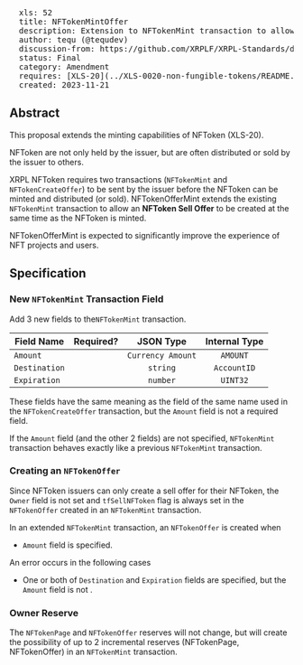 <pre>
  xls: 52
  title: NFTokenMintOffer
  description: Extension to NFTokenMint transaction to allow NFToken Sell Offer creation at the same time as minting
  author: tequ (@tequdev)
  discussion-from: https://github.com/XRPLF/XRPL-Standards/discussions/147
  status: Final
  category: Amendment
  requires: [XLS-20](../XLS-0020-non-fungible-tokens/README.md)
  created: 2023-11-21
</pre>

## Abstract

This proposal extends the minting capabilities of NFToken (XLS-20).

NFToken are not only held by the issuer, but are often distributed or sold by the issuer to others.

XRPL NFToken requires two transactions (`NFTokenMint` and `NFTokenCreateOffer`) to be sent by the issuer before the NFToken can be minted and distributed (or sold).
NFTokenOfferMint extends the existing `NFTokenMint` transaction to allow an **NFToken Sell Offer** to be created at the same time as the NFToken is minted.

NFTokenOfferMint is expected to significantly improve the experience of NFT projects and users.

## Specification

### New `NFTokenMint` Transaction Field

Add 3 new fields to the`NFTokenMint` transaction.

| Field Name    | Required? | JSON Type            | Internal Type |
|-------------- |:---------:|:-------------------: |:-------------:|
| `Amount`      |           | `Currency Amount`    | `AMOUNT`      |
| `Destination` |           | `string`             | `AccountID`   |
| `Expiration`  |           | `number`             | `UINT32`      |

These fields have the same meaning as the field of the same name used in the `NFTokenCreateOffer` transaction, but the `Amount` field is not a required field.

If the `Amount` field (and the other 2 fields) are not specified, `NFTokenMint` transaction behaves exactly like a previous `NFTokenMint` transaction.

### Creating an `NFTokenOffer`

Since NFToken issuers can only create a sell offer for their NFToken, the `Owner` field is not set and `tfSellNFToken` flag is always set in the `NFTokenOffer` created in an `NFTokenMint` transaction.

In an extended `NFTokenMint` transaction, an `NFTokenOffer` is created when

- `Amount` field is specified.

An error occurs in the following cases

- One or both of `Destination` and `Expiration` fields are specified, but the `Amount` field is not .

### Owner Reserve

The `NFTokenPage` and `NFTokenOffer` reserves will not change, but will create the possibility of up to 2 incremental reserves (NFTokenPage, NFTokenOffer) in an `NFTokenMint` transaction.
